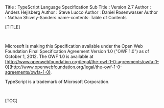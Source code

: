 Title        : TypeScript Language Specification
Sub Title    : Version 2.7
Author       : Anders Hejlsberg
Author       : Steve Lucco
Author       : Daniel Rosenwasser
Author       : Nathan Shively-Sanders
name-contents: Table of Contents

[TITLE]

<br/>

Microsoft is making this Specification available under the Open Web Foundation Final Specification Agreement Version 1.0 ("OWF 1.0") as of October 1, 2012. The OWF 1.0 is available at [http://www.openwebfoundation.org/legal/the-owf-1-0-agreements/owfa-1-0](http://www.openwebfoundation.org/legal/the-owf-1-0-agreements/owfa-1-0).

TypeScript is a trademark of Microsoft Corporation.

<br/>

[TOC]

<br/>